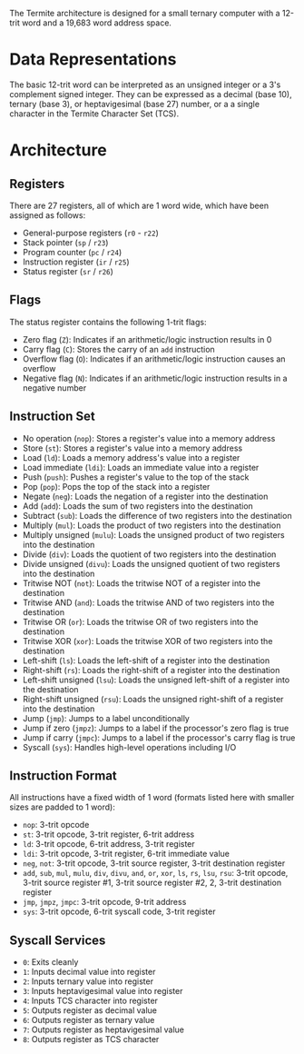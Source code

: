 The Termite architecture is designed for a small ternary computer with a 12-trit word and a 19,683 word address space.

# Data Representations
The basic 12-trit word can be interpreted as an unsigned integer or a 3's complement signed integer.
They can be expressed as a decimal (base 10), ternary (base 3), or heptavigesimal (base 27) number, or a
a single character in the Termite Character Set (TCS).

# Architecture

## Registers
There are 27 registers, all of which are 1 word wide, which have been assigned as follows:
- General-purpose registers (`r0` - `r22`)
- Stack pointer (`sp` / `r23`)
- Program counter (`pc` / `r24`)
- Instruction register (`ir` / `r25`)
- Status register (`sr` / `r26`)

## Flags
The status register contains the following 1-trit flags:
- Zero flag (`Z`): Indicates if an arithmetic/logic instruction results in 0
- Carry flag (`C`): Stores the carry of an `add` instruction
- Overflow flag (`O`): Indicates if an arithmetic/logic instruction causes an overflow
- Negative flag (`N`): Indicates if an arithmetic/logic instruction results in a negative number

## Instruction Set
- No operation (`nop`): Stores a register's value into a memory address
- Store (`st`): Stores a register's value into a memory address
- Load (`ld`): Loads a memory address's value into a register
- Load immediate (`ldi`): Loads an immediate value into a register
- Push (`push`): Pushes a register's value to the top of the stack
- Pop (`pop`): Pops the top of the stack into a register
- Negate (`neg`): Loads the negation of a register into the destination
- Add (`add`): Loads the sum of two registers into the destination
- Subtract (`sub`): Loads the difference of two registers into the destination
- Multiply (`mul`): Loads the product of two registers into the destination
- Multiply unsigned (`mulu`): Loads the unsigned product of two registers into the destination
- Divide (`div`): Loads the quotient of two registers into the destination
- Divide unsigned (`divu`): Loads the unsigned quotient of two registers into the destination
- Tritwise NOT (`not`): Loads the tritwise NOT of a register into the destination
- Tritwise AND (`and`): Loads the tritwise AND of two registers into the destination
- Tritwise OR (`or`): Loads the tritwise OR of two registers into the destination
- Tritwise XOR (`xor`): Loads the tritwise XOR of two registers into the destination
- Left-shift (`ls`): Loads the left-shift of a register into the destination
- Right-shift (`rs`): Loads the right-shift of a register into the destination
- Left-shift unsigned (`lsu`): Loads the unsigned left-shift of a register into the destination
- Right-shift unsigned  (`rsu`): Loads the unsigned right-shift of a register into the destination
- Jump (`jmp`): Jumps to a label unconditionally
- Jump if zero (`jmpz`): Jumps to a label if the processor's zero flag is true
- Jump if carry (`jmpc`): Jumps to a label if the processor's carry flag is true
- Syscall (`sys`): Handles high-level operations including I/O

## Instruction Format
All instructions have a fixed width of 1 word (formats listed here with smaller sizes are padded to 1 word):
-  `nop`: 3-trit opcode
-  `st`: 3-trit opcode, 3-trit register, 6-trit address
-  `ld`: 3-trit opcode, 6-trit address, 3-trit register
-  `ldi`: 3-trit opcode, 3-trit register, 6-trit immediate value
-  `neg`, `not`: 3-trit opcode, 3-trit source register, 3-trit destination register
-  `add`, `sub`, `mul`, `mulu`, `div`, `divu`, `and`, `or`, `xor`, `ls`, `rs`, `lsu`, `rsu`: 
    3-trit opcode, 3-trit source register #1, 3-trit source register #2, 2, 3-trit destination register
- `jmp`, `jmpz`, `jmpc`: 3-trit opcode, 9-trit address
- `sys`: 3-trit opcode, 6-trit syscall code, 3-trit register

## Syscall Services
- `0`: Exits cleanly
- `1`: Inputs decimal value into register
- `2`: Inputs ternary value into register
- `3`: Inputs heptavigesimal value into register
- `4`: Inputs TCS character into register
- `5`: Outputs register as decimal value
- `6`: Outputs register as ternary value
- `7`: Outputs register as heptavigesimal value
- `8`: Outputs register as TCS character